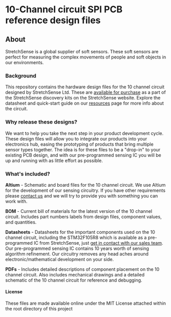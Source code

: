 # 10-Channel circuit SPI PCB reference design files

## About
StretchSense is a global supplier of soft sensors. These soft sensors are perfect for measuring the complex movements of people and soft objects in our environments. 

### Background
This repository contains the hardware design files for the 10 channel circuit designed by StretchSense Ltd.  These are [available for purchase](https://stretchsense.com/shop) as a part of the StretchSense discovery kits on the StretchSense website. Explore the datasheet and quick-start guide on our [resources](https://stretchsense.com/article-resources/) page for more info about the circuit. 

### Why release these designs?
We want to help you take the next step in your product development cycle. These design files will allow you to integrate our products into your electronics hub, easing the prototyping of products that bring multiple sensor types together. The idea is for these files to be a "drop-in" to your existing PCB design, and with our pre-programmed sensing IC you will be up and running with as little effort as possible. 

### What's included?
**Altium** - Schematic and board files for the 10 channel circuit. We use Altium for the development of our sensing circuitry. If you have other requirements please [contact us](https://stretchsense.com/contact-us/) and we will try to provide you with something you can work with. 

**BOM** - Current bill of materials for the latest version of the 10 channel circuit. Includes part numbers labels from design files, component values, and quantities.

**Datasheets** - Datasheets for the important components used on the 10 channel circuit, including the STM32F105R8 which is available as a pre-programmed IC from StretchSense, just [get in contact with our sales team](https://stretchsense.com/contact-us/). Our pre-programmed sensing IC contains 10 years worth of sensing algorithm refinement. Our circuitry removes any head aches around electronic/mathematical development on your side. 

**PDFs** - Includes detailed descriptions of component placement on the 10 channel circuit. Also includes mechanical drawings and a detailed schematic of the 10 channel circuit for reference and debugging.

#### License
 These files are made available online under the MIT License attached within the root directory of this project

